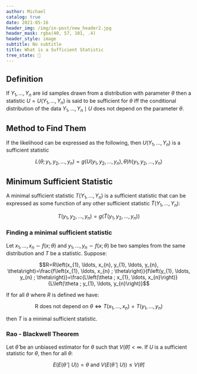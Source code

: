 ```yaml
---
author: Michael
catalog: true
date: 2021-05-16
header_img: /img/in-post/new_header2.jpg
header_mask: rgba(40, 57, 101, .4)
header_style: image
subtitle: No subtitle
title: What is a Sufficient Statistic
tree_state: 🌱
---
```


## Definition

If $Y_1,\ldots, Y_n$ are iid samples drawn from a distribution with parameter $\theta$ then a statistic $U = U(Y_1,\ldots, Y_n)$ is said to be sufficient for $\theta$ iff the conditional distribution of the data $Y_1,\ldots, Y_n \mid U$ does not depend on the parameter $\theta$.

## Method to Find Them

If the likelihood can be expressed as the following, then $U(Y_1,\ldots, Y_n)$ is a sufficient statistic

$$L\left(\theta ; y_{1}, y_{2}, \ldots, y_{n}\right)=g\left(U\left(y_{1}, y_{2}, \ldots, y_{n}\right), \theta\right) h\left(y_{1}, y_{2}, \ldots, y_{n}\right)$$

## Minimum Sufficient Statistic

A minimal sufficient statistic $T(Y_1,\ldots, Y_n)$ is a sufficient statistic that can be expressed as some function of any other sufficient statistic $\tilde{T}(Y_1,\ldots, Y_n)$:

$$T\left(y_{1}, y_{2}, \ldots, y_{n}\right)=g\left(\tilde{T}\left(y_{1}, y_{2}, \ldots, y_{n}\right)\right)$$

### Finding a minimal sufficient statistic

Let $x_1,\ldots, x_n \sim f(x;\theta)$ and $y_1,\ldots, y_n \sim f(x;\theta)$ be two samples from the same distribution and $T$ be a statistic. Suppose:

$$R=R\left(x_{1}, \ldots, x_{n}, y_{1}, \ldots, y_{n}, \theta\right)=\frac{f\left(x_{1}, \ldots, x_{n} ; \theta\right)}{f\left(y_{1}, \ldots, y_{n} ; \theta\right)}=\frac{L\left(\theta ; x_{1}, \ldots, x_{n}\right)}{L\left(\theta ; y_{1}, \ldots, y_{n}\right)}$$

If for all $\theta$ where $R$ is defined we have:

$$\text{R does not depend on } \theta \Longleftrightarrow T\left(x_{1}, \ldots, x_{n}\right)=T\left(y_{1}, \ldots, y_{n}\right)$$

then $T$ is a minimal sufficient statistic.

### Rao - Blackwell Theorem

Let $\hat{\theta}$ be an unbiased estimator for $\theta$ such that $V(\hat{\theta})<\infty$. If $U$ is a sufficient statistic for $\theta$, then for all $\theta$: 

$$E\left(E(\hat{\theta} \mid U)\right)=\theta \text { and } V\left(E(\hat{\theta} \mid U)\right) \leq V(\hat{\theta})$$